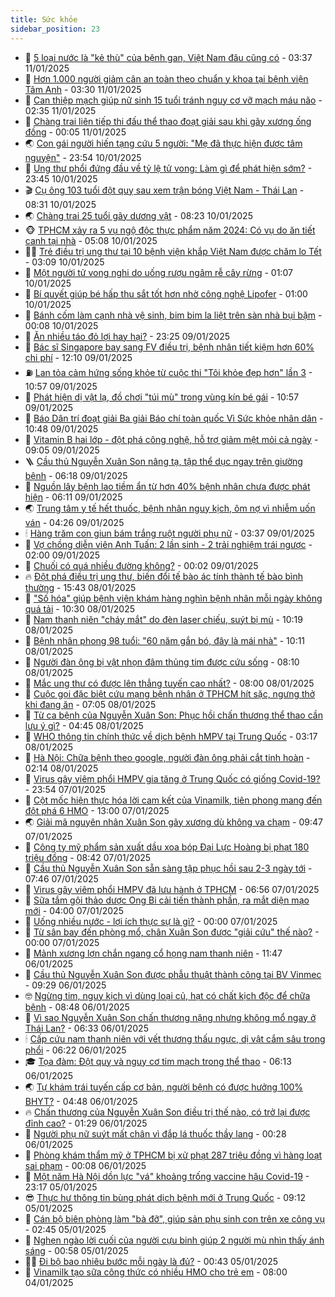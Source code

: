 ```yaml
---
title: Sức khỏe
sidebar_position: 23
---
```


<!-- dantri-suc-khoe:START -->
- 🤔 [5 loại nước là &quot;kẻ thù&quot; của bệnh gan, Việt Nam đâu cũng có](https://dantri.com.vn/suc-khoe/5-loai-nuoc-la-ke-thu-cua-benh-gan-viet-nam-dau-cung-co-20241230072941436.htm) - 03:37 11/01/2025
- 🚦 [Hơn 1.000 người giảm cân an toàn theo chuẩn y khoa tại bệnh viện Tâm Anh](https://dantri.com.vn/suc-khoe/hon-1000-nguoi-giam-can-an-toan-theo-chuan-y-khoa-tai-benh-vien-tam-anh-20250111094906418.htm) - 03:30 11/01/2025
- 🤖 [Can thiệp mạch giúp nữ sinh 15 tuổi tránh nguy cơ vỡ mạch máu não](https://dantri.com.vn/suc-khoe/can-thiep-mach-giup-nu-sinh-15-tuoi-tranh-nguy-co-vo-mach-mau-nao-20250110110507236.htm) - 02:35 11/01/2025
- 🐻 [Chàng trai liên tiếp thi đấu thể thao đoạt giải sau khi gãy xương ống đồng](https://dantri.com.vn/suc-khoe/chang-trai-lien-tiep-thi-dau-the-thao-doat-giai-sau-khi-gay-xuong-ong-dong-20250110100843984.htm) - 00:05 11/01/2025
- 🌏 [Con gái người hiến tạng cứu 5 người: &quot;Mẹ đã thực hiện được tâm nguyện&quot;](https://dantri.com.vn/suc-khoe/con-gai-nguoi-hien-tang-cuu-5-nguoi-me-da-thuc-hien-duoc-tam-nguyen-20250110150456175.htm) - 23:54 10/01/2025
- 👺 [Ung thư phổi đứng đầu về tỷ lệ tử vong: Làm gì để phát hiện sớm?](https://dantri.com.vn/suc-khoe/ung-thu-phoi-dung-dau-ve-ty-le-tu-vong-lam-gi-de-phat-hien-som-20250110105531414.htm) - 23:45 10/01/2025
- 🎬 [Cụ ông 103 tuổi đột quỵ sau xem trận bóng Việt Nam - Thái Lan](https://dantri.com.vn/suc-khoe/cu-ong-103-tuoi-dot-quy-sau-xem-tran-bong-viet-nam-thai-lan-20250110153122131.htm) - 08:31 10/01/2025
- 🌏 [Chàng trai 25 tuổi gãy dương vật](https://dantri.com.vn/suc-khoe/chang-trai-25-tuoi-gay-duong-vat-20250110102744960.htm) - 08:23 10/01/2025
- 🐵 [TPHCM xảy ra 5 vụ ngộ độc thực phẩm năm 2024: Có vụ do ăn tiết canh tại nhà](https://dantri.com.vn/suc-khoe/tphcm-xay-ra-5-vu-ngo-doc-thuc-pham-nam-2024-co-vu-do-an-tiet-canh-tai-nha-20250110115129601.htm) - 05:08 10/01/2025
- 👨‍🏫 [Trẻ điều trị ung thư tại 10 bệnh viện khắp Việt Nam được chăm lo Tết](https://dantri.com.vn/suc-khoe/tre-dieu-tri-ung-thu-tai-10-benh-vien-khap-viet-nam-duoc-cham-lo-tet-20250110104752012.htm) - 03:09 10/01/2025
- 🤗 [Một người tử vong nghi do uống rượu ngâm rễ cây rừng](https://dantri.com.vn/suc-khoe/mot-nguoi-tu-vong-nghi-do-uong-ruou-ngam-re-cay-rung-20250110075304101.htm) - 01:07 10/01/2025
- 🫶 [Bí quyết giúp bé hấp thu sắt tốt hơn nhờ công nghệ Lipofer](https://dantri.com.vn/suc-khoe/bi-quyet-giup-be-hap-thu-sat-tot-hon-nho-cong-nghe-lipofer-20250109143157339.htm) - 01:00 10/01/2025
- 🙉 [Bánh cốm làm cạnh nhà vệ sinh, bim bim la liệt trên sàn nhà bụi bặm](https://dantri.com.vn/suc-khoe/banh-com-lam-canh-nha-ve-sinh-bim-bim-la-liet-tren-san-nha-bui-bam-20250109085407874.htm) - 00:08 10/01/2025
- 🦅 [Ăn nhiều táo đỏ lợi hay hại?](https://dantri.com.vn/suc-khoe/an-nhieu-tao-do-loi-hay-hai-20250109125139606.htm) - 23:25 09/01/2025
- 🐘 [Bác sĩ Singapore bay sang FV điều trị, bệnh nhân tiết kiệm hơn 60% chi phí](https://dantri.com.vn/suc-khoe/bac-si-singapore-bay-sang-fv-dieu-tri-benh-nhan-tiet-kiem-hon-60-chi-phi-20250103180607864.htm) - 12:10 09/01/2025
- ⛽️ [Lan tỏa cảm hứng sống khỏe từ cuộc thi &quot;Tôi khỏe đẹp hơn&quot; lần 3](https://dantri.com.vn/suc-khoe/lan-toa-cam-hung-song-khoe-tu-cuoc-thi-toi-khoe-dep-hon-lan-3-20250109175236850.htm) - 10:57 09/01/2025
- 🤡 [Phát hiện dị vật lạ, đồ chơi &quot;túi mù&quot; trong vùng kín bé gái](https://dantri.com.vn/suc-khoe/phat-hien-di-vat-la-do-choi-tui-mu-trong-vung-kin-be-gai-20250109175159694.htm) - 10:57 09/01/2025
- 💼 [Báo Dân trí đoạt giải Ba giải Báo chí toàn quốc Vì Sức khỏe nhân dân](https://dantri.com.vn/suc-khoe/bao-dan-tri-doat-giai-ba-giai-bao-chi-toan-quoc-vi-suc-khoe-nhan-dan-20250109173026044.htm) - 10:48 09/01/2025
- 🤔 [Vitamin B hai lớp - đột phá công nghệ, hỗ trợ giảm mệt mỏi cả ngày](https://dantri.com.vn/suc-khoe/vitamin-b-hai-lop-dot-pha-cong-nghe-ho-tro-giam-met-moi-ca-ngay-20250109155401025.htm) - 09:05 09/01/2025
- 🪜 [Cầu thủ Nguyễn Xuân Son nâng tạ, tập thể dục ngay trên giường bệnh](https://dantri.com.vn/suc-khoe/cau-thu-nguyen-xuan-son-nang-ta-tap-the-duc-ngay-tren-giuong-benh-20250109130332610.htm) - 06:18 09/01/2025
- 📝 [Nguồn lây bệnh lao tiềm ẩn từ hơn 40% bệnh nhân chưa được phát hiện](https://dantri.com.vn/suc-khoe/nguon-lay-benh-lao-tiem-an-tu-hon-40-benh-nhan-chua-duoc-phat-hien-20250109122906994.htm) - 06:11 09/01/2025
- 🌏 [Trung tâm y tế hết thuốc, bệnh nhân nguy kịch, ôm nợ vì nhiễm uốn ván](https://dantri.com.vn/suc-khoe/trung-tam-y-te-het-thuoc-benh-nhan-nguy-kich-om-no-vi-nhiem-uon-van-20250109111243544.htm) - 04:26 09/01/2025
- 🕯 [Hàng trăm con giun bám trắng ruột người phụ nữ](https://dantri.com.vn/suc-khoe/hang-tram-con-giun-bam-trang-ruot-nguoi-phu-nu-20250109103213316.htm) - 03:37 09/01/2025
- 🦍 [Vợ chồng diễn viên Anh Tuấn: 2 lần sinh - 2 trải nghiệm trái ngược](https://dantri.com.vn/suc-khoe/vo-chong-dien-vien-anh-tuan-2-lan-sinh-2-trai-nghiem-trai-nguoc-20250109084737170.htm) - 02:00 09/01/2025
- 🌈 [Chuối có quá nhiều đường không?](https://dantri.com.vn/suc-khoe/chuoi-co-qua-nhieu-duong-khong-20250108175401471.htm) - 00:02 09/01/2025
- 🔥 [Đột phá điều trị ung thư, biến đổi tế bào ác tính thành tế bào bình thường](https://dantri.com.vn/suc-khoe/dot-pha-dieu-tri-ung-thu-bien-doi-te-bao-ac-tinh-thanh-te-bao-binh-thuong-20250108171437799.htm) - 15:43 08/01/2025
- 🌊 [&quot;Số hóa&quot; giúp bệnh viện khám hàng nghìn bệnh nhân mỗi ngày không quá tải](https://dantri.com.vn/suc-khoe/so-hoa-giup-benh-vien-kham-hang-nghin-benh-nhan-moi-ngay-khong-qua-tai-20250108165542715.htm) - 10:30 08/01/2025
- 🚦 [Nam thanh niên &quot;cháy mắt&quot; do đèn laser chiếu, suýt bị mù](https://dantri.com.vn/suc-khoe/nam-thanh-nien-chay-mat-do-den-laser-chieu-suyt-bi-mu-20250108165356501.htm) - 10:19 08/01/2025
- 🤖 [Bệnh nhân phong 98 tuổi: &quot;60 năm gắn bó, đây là mái nhà&quot;](https://dantri.com.vn/suc-khoe/benh-nhan-phong-98-tuoi-60-nam-gan-bo-day-la-mai-nha-20250108170742698.htm) - 10:11 08/01/2025
- 🤡 [Người đàn ông bị vật nhọn đâm thủng tim được cứu sống](https://dantri.com.vn/suc-khoe/nguoi-dan-ong-bi-vat-nhon-dam-thung-tim-duoc-cuu-song-20250108131647352.htm) - 08:10 08/01/2025
- 💂 [Mắc ung thư có được lên thẳng tuyến cao nhất?](https://dantri.com.vn/suc-khoe/mac-ung-thu-co-duoc-len-thang-tuyen-cao-nhat-20250108104248569.htm) - 08:00 08/01/2025
- 🦄 [Cuộc gọi đặc biệt cứu mạng bệnh nhân ở TPHCM hít sặc, ngưng thở khi đang ăn](https://dantri.com.vn/suc-khoe/cuoc-goi-dac-biet-cuu-mang-benh-nhan-o-tphcm-hit-sac-ngung-tho-khi-dang-an-20250108134742426.htm) - 07:05 08/01/2025
- 🧠 [Từ ca bệnh của Nguyễn Xuân Son: Phục hồi chấn thương thể thao cần lưu ý gì?](https://dantri.com.vn/suc-khoe/tu-ca-benh-cua-nguyen-xuan-son-phuc-hoi-chan-thuong-the-thao-can-luu-y-gi-20250107103509958.htm) - 04:45 08/01/2025
- 🤖 [WHO thông tin chính thức về dịch bệnh hMPV tại Trung Quốc](https://dantri.com.vn/suc-khoe/who-thong-tin-chinh-thuc-ve-dich-benh-hmpv-tai-trung-quoc-20250108101043936.htm) - 03:17 08/01/2025
- 💼 [Hà Nội: Chữa bệnh theo google, người đàn ông phải cắt tinh hoàn](https://dantri.com.vn/suc-khoe/ha-noi-chua-benh-theo-google-nguoi-dan-ong-phai-cat-tinh-hoan-20250108082715380.htm) - 02:14 08/01/2025
- 🧰 [Virus gây viêm phổi HMPV gia tăng ở Trung Quốc có giống Covid-19?](https://dantri.com.vn/suc-khoe/virus-gay-viem-phoi-hmpv-gia-tang-o-trung-quoc-co-giong-covid-19-20250107144250712.htm) - 23:54 07/01/2025
- 🎉 [Cột mốc hiện thực hóa lời cam kết của Vinamilk, tiên phong mang đến đột phá 6 HMO](https://dantri.com.vn/suc-khoe/cot-moc-hien-thuc-hoa-loi-cam-ket-cua-vinamilk-tien-phong-mang-den-dot-pha-6-hmo-20250107192003255.htm) - 13:00 07/01/2025
- 🌏 [Giải mã nguyên nhân Xuân Son gãy xương dù không va chạm](https://dantri.com.vn/suc-khoe/giai-ma-nguyen-nhan-xuan-son-gay-xuong-du-khong-va-cham-20250107143044607.htm) - 09:47 07/01/2025
- 📝 [Công ty mỹ phẩm sản xuất dầu xoa bóp Đại Lực Hoàng bị phạt 180 triệu đồng](https://dantri.com.vn/suc-khoe/cong-ty-my-pham-san-xuat-dau-xoa-bop-dai-luc-hoang-bi-phat-180-trieu-dong-20250107152508387.htm) - 08:42 07/01/2025
- 🧠 [Cầu thủ Nguyễn Xuân Son sẵn sàng tập phục hồi sau 2-3 ngày tới](https://dantri.com.vn/suc-khoe/cau-thu-nguyen-xuan-son-san-sang-tap-phuc-hoi-sau-2-3-ngay-toi-20250107143412853.htm) - 07:46 07/01/2025
- 🚀 [Virus gây viêm phổi HMPV đã lưu hành ở TPHCM](https://dantri.com.vn/suc-khoe/virus-gay-viem-phoi-hmpv-da-luu-hanh-o-tphcm-20250107133339861.htm) - 06:56 07/01/2025
- 💯 [Sữa tắm gội thảo dược Ong Bi cải tiến thành phần, ra mắt diện mạo mới](https://dantri.com.vn/suc-khoe/sua-tam-goi-thao-duoc-ong-bi-cai-tien-thanh-phan-ra-mat-dien-mao-moi-20250107101703301.htm) - 04:00 07/01/2025
- 🫶 [Uống nhiều nước - lợi ích thực sự là gì?](https://dantri.com.vn/suc-khoe/uong-nhieu-nuoc-loi-ich-thuc-su-la-gi-20250107010153238.htm) - 00:00 07/01/2025
- 👹 [Từ sân bay đến phòng mổ, chân Xuân Son được &quot;giải cứu&quot; thế nào?](https://dantri.com.vn/suc-khoe/tu-san-bay-den-phong-mo-chan-xuan-son-duoc-giai-cuu-the-nao-20250106233110804.htm) - 00:00 07/01/2025
- 🤩 [Mảnh xương lợn chắn ngang cổ họng nam thanh niên](https://dantri.com.vn/suc-khoe/manh-xuong-lon-chan-ngang-co-hong-nam-thanh-nien-20250106180624134.htm) - 11:47 06/01/2025
- 🌊 [Cầu thủ Nguyễn Xuân Son được phẫu thuật thành công tại BV Vinmec](https://dantri.com.vn/suc-khoe/cau-thu-nguyen-xuan-son-duoc-phau-thuat-thanh-cong-tai-bv-vinmec-20250106162105115.htm) - 09:29 06/01/2025
- 🤓 [Ngừng tim, nguy kịch vì dùng loại củ, hạt có chất kịch độc để chữa bệnh](https://dantri.com.vn/suc-khoe/ngung-tim-nguy-kich-vi-dung-loai-cu-hat-co-chat-kich-doc-de-chua-benh-20250106112920685.htm) - 08:48 06/01/2025
- 🌝 [Vì sao Nguyễn Xuân Son chấn thương nặng nhưng không mổ ngay ở Thái Lan?](https://dantri.com.vn/suc-khoe/vi-sao-nguyen-xuan-son-chan-thuong-nang-nhung-khong-mo-ngay-o-thai-lan-20250106132444418.htm) - 06:33 06/01/2025
- 🕯 [Cấp cứu nam thanh niên với vết thương thấu ngực, dị vật cắm sâu trong phổi](https://dantri.com.vn/suc-khoe/cap-cuu-nam-thanh-nien-voi-vet-thuong-thau-nguc-di-vat-cam-sau-trong-phoi-20250106131916998.htm) - 06:22 06/01/2025
- 🎓 [Tọa đàm: Đột quỵ và nguy cơ tim mạch trong thể thao](https://dantri.com.vn/suc-khoe/toa-dam-dot-quy-va-nguy-co-tim-mach-trong-the-thao-20241230091738294.htm) - 06:13 06/01/2025
- 🌏 [Tự khám trái tuyến cấp cơ bản, người bệnh có được hưởng 100% BHYT?](https://dantri.com.vn/suc-khoe/tu-kham-trai-tuyen-cap-co-ban-nguoi-benh-co-duoc-huong-100-bhyt-20250106102059683.htm) - 04:48 06/01/2025
- 🔥 [Chấn thương của Nguyễn Xuân Son điều trị thế nào, có trở lại được đỉnh cao?](https://dantri.com.vn/suc-khoe/chan-thuong-cua-nguyen-xuan-son-dieu-tri-the-nao-co-tro-lai-duoc-dinh-cao-20250106082224693.htm) - 01:29 06/01/2025
- 📝 [Người phụ nữ suýt mất chân vì đắp lá thuốc thầy lang](https://dantri.com.vn/suc-khoe/nguoi-phu-nu-suyt-mat-chan-vi-dap-la-thuoc-thay-lang-20250105111548917.htm) - 00:28 06/01/2025
- 🧠 [Phòng khám thẩm mỹ ở TPHCM bị xử phạt 287 triệu đồng vì hàng loạt sai phạm](https://dantri.com.vn/suc-khoe/phong-kham-tham-my-o-tphcm-bi-xu-phat-287-trieu-dong-vi-hang-loat-sai-pham-20250106010027486.htm) - 00:08 06/01/2025
- 🦅 [Một năm Hà Nội dồn lực &quot;vá&quot; khoảng trống vaccine hậu Covid-19](https://dantri.com.vn/suc-khoe/mot-nam-ha-noi-don-luc-va-khoang-trong-vaccine-hau-covid-19-20250103193733119.htm) - 23:17 05/01/2025
- 😎 [Thực hư thông tin bùng phát dịch bệnh mới ở Trung Quốc](https://dantri.com.vn/suc-khoe/thuc-hu-thong-tin-bung-phat-dich-benh-moi-o-trung-quoc-20250105155507532.htm) - 09:12 05/01/2025
- 🎉 [Cán bộ biên phòng làm &quot;bà đỡ&quot;, giúp sản phụ sinh con trên xe công vụ](https://dantri.com.vn/suc-khoe/can-bo-bien-phong-lam-ba-do-giup-san-phu-sinh-con-tren-xe-cong-vu-20250105085431241.htm) - 02:45 05/01/2025
- 🫣 [Nghẹn ngào lời cuối của người cựu binh giúp 2 người mù nhìn thấy ánh sáng](https://dantri.com.vn/suc-khoe/nghen-ngao-loi-cuoi-cua-nguoi-cuu-binh-giup-2-nguoi-mu-nhin-thay-anh-sang-20250103165412969.htm) - 00:58 05/01/2025
- 🧑‍🏫 [Đi bộ bao nhiêu bước mỗi ngày là đủ?](https://dantri.com.vn/suc-khoe/di-bo-bao-nhieu-buoc-moi-ngay-la-du-20250102171815909.htm) - 00:43 05/01/2025
- 🥷 [Vinamilk tạo sữa công thức có nhiều HMO cho trẻ em](https://dantri.com.vn/suc-khoe/vinamilk-tao-sua-cong-thuc-co-nhieu-hmo-cho-tre-em-20250104123633347.htm) - 08:00 04/01/2025<!-- dantri-suc-khoe:END -->
